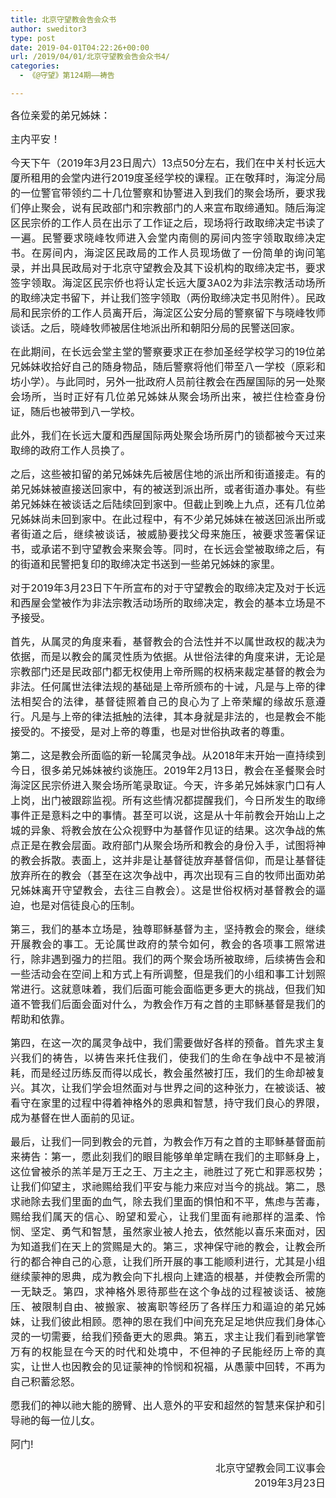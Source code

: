 ```yaml
---
title: 北京守望教会告会众书
author: sweditor3
type: post
date: 2019-04-01T04:22:26+00:00
url: /2019/04/01/北京守望教会告会众书4/
categories:
  - 《@守望》第124期——祷告

---
```

<p style="text-align: justify;">
  <span style="font-size: 12pt;">各位亲爱的弟兄姊妹：</span>
</p>

<p style="text-align: justify;">
  <span style="font-size: 12pt;">主内平安！</span>
</p>

<p style="text-align: justify;">
  <span style="font-size: 12pt;">今天下午（2019年3月23日周六）13点50分左右，我们在中关村长远大厦所租用的会堂内进行2019度圣经学校的课程。正在敬拜时，海淀分局的一位警官带领约二十几位警察和协警进入到我们的聚会场所，要求我们停止聚会，说有民政部门和宗教部门的人来宣布取缔通知。随后海淀区民宗侨的工作人员在出示了工作证之后，现场将行政取缔决定书读了一遍。民警要求晓峰牧师进入会堂内南侧的房间内签字领取取缔决定书。在房间内，海淀区民政局的工作人员现场做了一份简单的询问笔录，并出具民政局对于北京守望教会及其下设机构的取缔决定书，要求签字领取。海淀区民宗侨也将认定长远大厦3A02为非法宗教活动场所的取缔决定书留下，并让我们签字领取（两份取缔决定书见附件）。民政局和民宗侨的工作人员离开后，海淀区公安分局的警察留下与晓峰牧师谈话。之后，晓峰牧师被居住地派出所和朝阳分局的民警送回家。</span>
</p>

<p style="text-align: justify;">
  <span style="font-size: 12pt;">在此期间，在长远会堂主堂的警察要求正在参加圣经学校学习的19位弟兄姊妹收拾好自己的随身物品，随后警察将他们带至八一学校（原彩和坊小学）。与此同时，另外一批政府人员前往教会在西屋国际的另一处聚会场所，当时正好有几位弟兄姊妹从聚会场所出来，被拦住检查身份证，随后也被带到八一学校。</span>
</p>

<p style="text-align: justify;">
  <span style="font-size: 12pt;">此外，我们在长远大厦和西屋国际两处聚会场所房门的锁都被今天过来取缔的政府工作人员换了。</span>
</p>

<p style="text-align: justify;">
  <span style="font-size: 12pt;">之后，这些被扣留的弟兄姊妹先后被居住地的派出所和街道接走。有的弟兄姊妹被直接送回家中，有的被送到派出所，或者街道办事处。有些弟兄姊妹在被谈话之后陆续回到家中。但截止到晚上九点，还有几位弟兄姊妹尚未回到家中。在此过程中，有不少弟兄姊妹在被送回派出所或者街道之后，继续被谈话，被威胁要找父母来施压，被要求签署保证书，或承诺不到守望教会来聚会等。同时，在长远会堂被取缔之后，有的街道和民警把复印的取缔决定书送到一些弟兄姊妹的家里。</span>
</p>

<p style="text-align: justify;">
  <span style="font-size: 12pt;">对于2019年3月23日下午所宣布的对于守望教会的取缔决定及对于长远和西屋会堂被作为非法宗教活动场所的取缔决定，教会的基本立场是不予接受。</span>
</p>

<p style="text-align: justify;">
  <span style="font-size: 12pt;">首先，从属灵的角度来看，基督教会的合法性并不以属世政权的裁决为依据，而是以教会的属灵性质为依据。从世俗法律的角度来讲，无论是宗教部门还是民政部门都无权使用上帝所赐的权柄来裁定基督的教会为非法。任何属世法律法规的基础是上帝所颁布的十诫，凡是与上帝的律法相契合的法律，基督徒照着自己的良心为了上帝荣耀的缘故乐意遵行。凡是与上帝的律法抵触的法律，其本身就是非法的，也是教会不能接受的。不接受，是对上帝的尊重，也是对世俗执政者的尊重。</span>
</p>

<p style="text-align: justify;">
  <span style="font-size: 12pt;">第二，这是教会所面临的新一轮属灵争战。从2018年末开始一直持续到今日，很多弟兄姊妹被约谈施压。2019年2月13日，教会在圣餐聚会时海淀区民宗侨进入聚会场所笔录取证。今天，许多弟兄姊妹家门口有人上岗，出门被跟踪监视。所有这些情况都提醒我们，今日所发生的取缔事件正是意料之中的事情。甚至可以说，这是从十年前教会开始山上之城的异象、将教会放在公众视野中为基督作见证的结果。这次争战的焦点正是在教会层面。政府部门从聚会场所和教会的身份入手，试图将神的教会拆散。表面上，这并非是让基督徒放弃基督信仰，而是让基督徒放弃所在的教会（甚至在这次争战中，再次出现有三自的牧师出面劝弟兄姊妹离开守望教会，去往三自教会）。这是世俗权柄对基督教会的逼迫，也是对信徒良心的压制。</span>
</p>

<p style="text-align: justify;">
  <span style="font-size: 12pt;">第三，我们的基本立场是，独尊耶稣基督为主，坚持教会的聚会，继续开展教会的事工。无论属世政府的禁令如何，教会的各项事工照常进行，除非遇到强力的拦阻。我们的两个聚会场所被取缔，后续祷告会和一些活动会在空间上和方式上有所调整，但是我们的小组和事工计划照常进行。这就意味着，我们后面可能会面临更多更大的挑战，但我们知道不管我们后面会面对什么，为教会作万有之首的主耶稣基督是我们的帮助和依靠。</span>
</p>

<p style="text-align: justify;">
  <span style="font-size: 12pt;">第四，在这一次的属灵争战中，我们需要做好各样的预备。首先求主复兴我们的祷告，以祷告来托住我们，使我们的生命在争战中不是被消耗，而是经过历练反而得以成长，教会虽然被打压，我们的生命却被复兴。其次，让我们学会坦然面对与世界之间的这种张力，在被谈话、被看守在家里的过程中得着神格外的恩典和智慧，持守我们良心的界限，成为基督在世人面前的见证。</span>
</p>

<p style="text-align: justify;">
  <span style="font-size: 12pt;">最后，让我们一同到教会的元首，为教会作万有之首的主耶稣基督面前来祷告：第一，愿此刻我们的眼目能够单单定睛在我们的主耶稣身上，这位曾被杀的羔羊是万王之王、万主之主，祂胜过了死亡和罪恶权势；让我们仰望主，求祂赐给我们平安与能力来应对当今的挑战。第二，恳求祂除去我们里面的血气，除去我们里面的惧怕和不平，焦虑与苦毒，赐给我们属天的信心、盼望和爱心，让我们里面有祂那样的温柔、怜悯、坚定、勇气和智慧，虽然家业被人抢去，依然能以喜乐来面对，因为知道我们在天上的赏赐是大的。第三，求神保守祂的教会，让教会所行的都合神自己的心意，让我们所开展的事工能顺利进行，尤其是小组继续蒙神的恩典，成为教会向下扎根向上建造的根基，并使教会所需的一无缺乏。第四，求神格外恩待那些在这个争战的过程被谈话、被施压、被限制自由、被搬家、被离职等经历了各样压力和逼迫的弟兄姊妹，让我们彼此相顾。愿神的恩在我们中间充充足足地供应我们身体心灵的一切需要，给我们预备更大的恩典。第五，求主让我们看到祂掌管万有的权能显在今天的时代和处境中，不但神的子民能经历上帝的真实，让世人也因教会的见证蒙神的怜悯和祝福，从愚蒙中回转，不再为自己积蓄忿怒。</span>
</p>

<p style="text-align: justify;">
  <span style="font-size: 12pt;">愿我们的神以祂大能的膀臂、出人意外的平安和超然的智慧来保护和引导祂的每一位儿女。</span>
</p>

<p style="text-align: justify;">
  <span style="font-size: 12pt;">阿门!</span>
</p>

<p style="text-align: right;">
  <span style="font-size: 12pt;">北京守望教会同工议事会</span><br /> <span style="font-size: 12pt;">2019年3月23日</span>
</p>